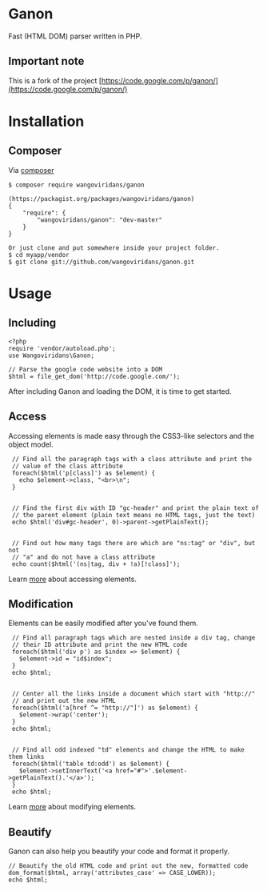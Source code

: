 Ganon
================
Fast (HTML DOM) parser written in PHP.

## Important note
This is a fork of the project [https://code.google.com/p/ganon/](https://code.google.com/p/ganon/)

# Installation

## Composer
Via [composer](http://getcomposer.org/)

    $ composer require wangoviridans/ganon

    (https://packagist.org/packages/wangoviridans/ganon)
    {
        "require": {
            "wangoviridans/ganon": "dev-master"
        }
    }

    Or just clone and put somewhere inside your project folder.
    $ cd myapp/vendor
    $ git clone git://github.com/wangoviridans/ganon.git

# Usage

## Including

    <?php
    require 'vendor/autoload.php';
    use Wangoviridans\Ganon;

    // Parse the google code website into a DOM
    $html = file_get_dom('http://code.google.com/');
After including Ganon and loading the DOM, it is time to get started.

## Access
Accessing elements is made easy through the CSS3-like selectors and the object model.

     // Find all the paragraph tags with a class attribute and print the
     // value of the class attribute
     foreach($html('p[class]') as $element) {
       echo $element->class, "<br>\n";
     }


     // Find the first div with ID "gc-header" and print the plain text of
     // the parent element (plain text means no HTML tags, just the text)
     echo $html('div#gc-header', 0)->parent->getPlainText();


     // Find out how many tags there are which are "ns:tag" or "div", but not
     // "a" and do not have a class attribute
     echo count($html('(ns|tag, div + !a)[!class]');
Learn [more](https://code.google.com/p/ganon/wiki/AccesElements) about accessing elements.

## Modification
Elements can be easily modified after you've found them.

     // Find all paragraph tags which are nested inside a div tag, change
     // their ID attribute and print the new HTML code
     foreach($html('div p') as $index => $element) {
       $element->id = "id$index";
     }
     echo $html;


     // Center all the links inside a document which start with "http://"
     // and print out the new HTML
     foreach($html('a[href ^= "http://"]') as $element) {
       $element->wrap('center');
     }
     echo $html;


     // Find all odd indexed "td" elements and change the HTML to make them links
     foreach($html('table td:odd') as $element) {
       $element->setInnerText('<a href="#">'.$element->getPlainText().'</a>');
     }
     echo $html;
Learn [more](https://code.google.com/p/ganon/wiki/ModifyElements) about modifying elements.

## Beautify

Ganon can also help you beautify your code and format it properly.

    // Beautify the old HTML code and print out the new, formatted code
    dom_format($html, array('attributes_case' => CASE_LOWER));
    echo $html;